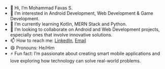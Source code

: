 - 👋 Hi, I’m Mohammad Favas S.  
- 👀 I’m interested in Android Development, Web Development & Game Development.  
- 🌱 I’m currently learning Kotlin, MERN Stack and Python.
- 💞️ I’m looking to collaborate on Android and Web Development projects, especially ones that involve innovative solutions.  
- 📫 How to reach me: [LinkedIn](www.linkedin.com/in/mohammad-favas-s-58a426327), [Email](mailto:favassalam88@example.com)  
- 😄 Pronouns: He/Him  
- ⚡ Fun fact: I’m passionate about creating smart mobile applications and love exploring how technology can solve real-world problems.  


<!---
ibfavas/ibfavas is a ✨ special ✨ repository because its `README.md` (this file) appears on your GitHub profile.
You can click the Preview link to take a look at your changes.
--->
